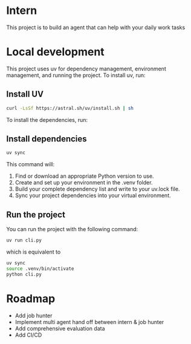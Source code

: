 # Intern

This project is to build an agent that can help with your daily work tasks


# Local development
This project uses uv for dependency management, environment management, and running the project. To install uv, run:


## Install UV
```bash
curl -LsSf https://astral.sh/uv/install.sh | sh
````


To install the dependencies, run:


## Install dependencies
```bash
uv sync
```
This command will:

1. Find or download an appropriate Python version to use.
2. Create and set up your environment in the .venv folder.
3. Build your complete dependency list and write to your uv.lock file.
4. Sync your project dependencies into your virtual environment.


## Run the project
You can run the project with the following command:

```bash
uv run cli.py
```

which is equivalent to

```bash
uv sync
source .venv/bin/activate
python cli.py
```

# Roadmap
- Add job hunter
- Implement multi agent hand off between intern & job hunter
- Add comprehensive evaluation data
- Add CI/CD 
